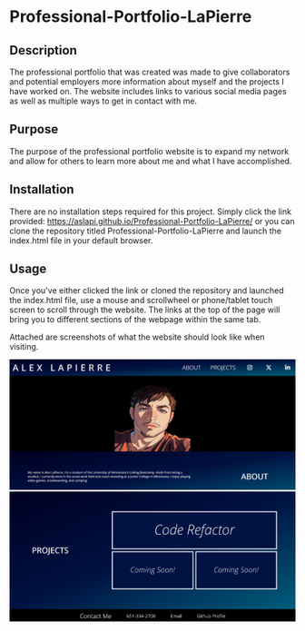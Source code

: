 # Professional-Portfolio-LaPierre

## Description

The professional portfolio that was created was made to give collaborators and potential employers more information about myself and the projects I have worked on. The website includes links to various social media pages as well as multiple ways to get in contact with me.

## Purpose

The purpose of the professional portfolio website is to expand my network and allow for others to learn more about me and what I have accomplished.

## Installation

There are no installation steps required for this project. Simply click the link provided: https://aslapi.github.io/Professional-Portfolio-LaPierre/ or you can clone the repository titled Professional-Portfolio-LaPierre and launch the index.html file in your default browser.

## Usage

Once you've either clicked the link or cloned the repository and launched the index.html file, use a mouse and scrollwheel or phone/tablet touch screen to scroll through the website. The links at the top of the page will bring you to different sections of the webpage within the same tab.

Attached are screenshots of what the website should look like when visiting.

![Alt text](./Assets/Images/topwebpage.png?raw=true "Top of webpage")
![Alt text](./Assets/Images/bottomwebpage.png?raw=true "Bottom of webpage")


